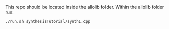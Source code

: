 This repo should be located inside the allolib folder. Within the allolib folder run:

    ./run.sh synthesisTutorial/synth1.cpp
